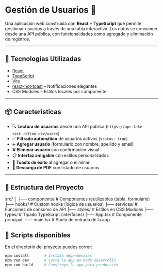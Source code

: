 # Gestión de Usuarios 👥

Una aplicación web construida con **React + TypeScript** que permite gestionar usuarios a través de una tabla interactiva. Los datos se consumen desde una API pública, con funcionalidades como agregado y eliminación de registros.

---

## 🚀 Tecnologías Utilizadas

- [React](https://reactjs.org/)
- [TypeScript](https://www.typescriptlang.org/)
- [Vite](https://vitejs.dev/)
- [react-hot-toast](https://react-hot-toast.com/) – Notificaciones elegantes
- CSS Modules – Estilos locales por componente

---

## 📦 Características

- 🔍 **Lectura de usuarios** desde una API pública (`https://api.fake-rest.refine.dev/users`)
- ✅ **Filtrado automático** de usuarios activos (`status: true`)
- ➕ **Agregar usuario** (formulario con nombre, apellido y email)
- ❌ **Eliminar usuario** con confirmación visual
- 📋 **Interfaz amigable** con estilos personalizados
- 🔔 **Toasts de éxito** al agregar o eliminar
- 📄 **Descarga de PDF** con listado de usuarios 

---

## 📁 Estructura del Proyecto

src/
│
├── components/ # Componentes reutilizables (tabla, formulario)
├── hooks/ # Custom hooks (lógica de usuarios)
├── services/ # Funciones de consumo de API
├── styles/ # Estilos en CSS Modules
├── types/ # Tipado TypeScript (interfaces)
├── App.tsx # Componente principal
└── main.tsx # Punto de entrada de la app

## 🧪 Scripts disponibles

En el directorio del proyecto puedes correr:

```bash
npm install       # Instala dependencias
npm run dev       # Corre la app en modo desarrollo
npm run build     # Construye la app para producción

